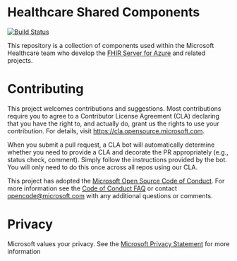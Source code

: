
# Healthcare Shared Components
[![Build Status](https://microsofthealthoss.visualstudio.com/SharedComponents/_apis/build/status/CI-Build-OSS?branchName=main)](https://microsofthealthoss.visualstudio.com/SharedComponents/_build/latest?definitionId=83&branchName=main)

This repository is a collection of components used within the Microsoft Healthcare team who develop the [FHIR Server for Azure](https://github.com/microsoft/fhir-server) and related
projects.

# Contributing

This project welcomes contributions and suggestions.  Most contributions require you to agree to a
Contributor License Agreement (CLA) declaring that you have the right to, and actually do, grant us
the rights to use your contribution. For details, visit https://cla.opensource.microsoft.com.

When you submit a pull request, a CLA bot will automatically determine whether you need to provide
a CLA and decorate the PR appropriately (e.g., status check, comment). Simply follow the instructions
provided by the bot. You will only need to do this once across all repos using our CLA.

This project has adopted the [Microsoft Open Source Code of Conduct](https://opensource.microsoft.com/codeofconduct/).
For more information see the [Code of Conduct FAQ](https://opensource.microsoft.com/codeofconduct/faq/) or
contact [opencode@microsoft.com](mailto:opencode@microsoft.com) with any additional questions or comments.

# Privacy
Microsoft values your privacy. See the [Microsoft Privacy Statement](http://go.microsoft.com/fwlink/?LinkId=518021) for more information
